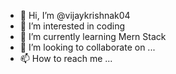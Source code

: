 - 👋 Hi, I’m @vijaykrishnak04
- 👀 I’m interested in coding 
- 🌱 I’m currently learning Mern Stack 
- 💞️ I’m looking to collaborate on ...
- 📫 How to reach me ...

<!---
vijaykrishnak04/vijaykrishnak04 is a ✨ special ✨ repository because its `README.md` (this file) appears on your GitHub profile.
You can click the Preview link to take a look at your changes.
--->
